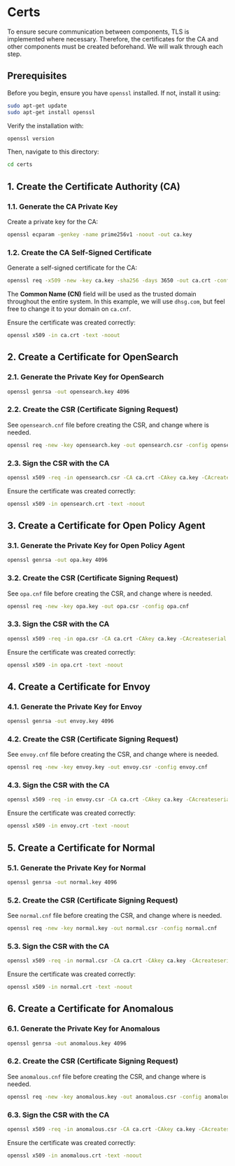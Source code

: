 # Certs

To ensure secure communication between components, TLS is implemented where necessary. Therefore, the certificates for the CA and other components must be created beforehand. We will walk through each step.

## Prerequisites

Before you begin, ensure you have `openssl` installed. If not, install it using:

```bash
sudo apt-get update
sudo apt-get install openssl
```

Verify the installation with:

```bash
openssl version
```

Then, navigate to this directory:

```bash
cd certs
```

## 1. Create the Certificate Authority (CA)

### 1.1. Generate the CA Private Key

Create a private key for the CA:

```bash
openssl ecparam -genkey -name prime256v1 -noout -out ca.key
```

### 1.2. Create the CA Self-Signed Certificate

Generate a self-signed certificate for the CA:

```bash
openssl req -x509 -new -key ca.key -sha256 -days 3650 -out ca.crt -config ca.cnf
```

The **Common Name (CN)** field will be used as the trusted domain throughout the entire system. In this example, we will use `dhsg.com`, but feel free to change it to your domain on `ca.cnf`. 

Ensure the certificate was created correctly:

```bash
openssl x509 -in ca.crt -text -noout
```

## 2. Create a Certificate for OpenSearch

### 2.1. Generate the Private Key for OpenSearch

```bash
openssl genrsa -out opensearch.key 4096
```

### 2.2. Create the CSR (Certificate Signing Request)

See `opensearch.cnf` file before creating the CSR, and change where is needed.

```bash
openssl req -new -key opensearch.key -out opensearch.csr -config opensearch.cnf
```

### 2.3. Sign the CSR with the CA

```bash
openssl x509 -req -in opensearch.csr -CA ca.crt -CAkey ca.key -CAcreateserial -out opensearch.crt -days 365 -sha256 -extensions v3_req -extfile opensearch.cnf
```

Ensure the certificate was created correctly:

```bash
openssl x509 -in opensearch.crt -text -noout
```

## 3. Create a Certificate for Open Policy Agent

### 3.1. Generate the Private Key for Open Policy Agent

```bash
openssl genrsa -out opa.key 4096
```

### 3.2. Create the CSR (Certificate Signing Request)

See `opa.cnf` file before creating the CSR, and change where is needed.

```bash
openssl req -new -key opa.key -out opa.csr -config opa.cnf
```

### 3.3. Sign the CSR with the CA

```bash
openssl x509 -req -in opa.csr -CA ca.crt -CAkey ca.key -CAcreateserial -out opa.crt -days 365 -sha256 -extensions v3_req -extfile opa.cnf
```

Ensure the certificate was created correctly:

```bash
openssl x509 -in opa.crt -text -noout
```

## 4. Create a Certificate for Envoy

### 4.1. Generate the Private Key for Envoy

```bash
openssl genrsa -out envoy.key 4096
```

### 4.2. Create the CSR (Certificate Signing Request)

See `envoy.cnf` file before creating the CSR, and change where is needed.

```bash
openssl req -new -key envoy.key -out envoy.csr -config envoy.cnf
```

### 4.3. Sign the CSR with the CA

```bash
openssl x509 -req -in envoy.csr -CA ca.crt -CAkey ca.key -CAcreateserial -out envoy.crt -days 365 -sha256 -extensions v3_req -extfile envoy.cnf
```

Ensure the certificate was created correctly:

```bash
openssl x509 -in envoy.crt -text -noout
```

## 5. Create a Certificate for Normal

### 5.1. Generate the Private Key for Normal

```bash
openssl genrsa -out normal.key 4096
```

### 5.2. Create the CSR (Certificate Signing Request)

See `normal.cnf` file before creating the CSR, and change where is needed.

```bash
openssl req -new -key normal.key -out normal.csr -config normal.cnf
```

### 5.3. Sign the CSR with the CA

```bash
openssl x509 -req -in normal.csr -CA ca.crt -CAkey ca.key -CAcreateserial -out normal.crt -days 365 -sha256 -extensions v3_req -extfile normal.cnf
```

Ensure the certificate was created correctly:

```bash
openssl x509 -in normal.crt -text -noout
```

## 6. Create a Certificate for Anomalous

### 6.1. Generate the Private Key for Anomalous

```bash
openssl genrsa -out anomalous.key 4096
```

### 6.2. Create the CSR (Certificate Signing Request)

See `anomalous.cnf` file before creating the CSR, and change where is needed.

```bash
openssl req -new -key anomalous.key -out anomalous.csr -config anomalous.cnf
```

### 6.3. Sign the CSR with the CA

```bash
openssl x509 -req -in anomalous.csr -CA ca.crt -CAkey ca.key -CAcreateserial -out anomalous.crt -days 365 -sha256 -extensions v3_req -extfile anomalous.cnf
```

Ensure the certificate was created correctly:

```bash
openssl x509 -in anomalous.crt -text -noout
```
